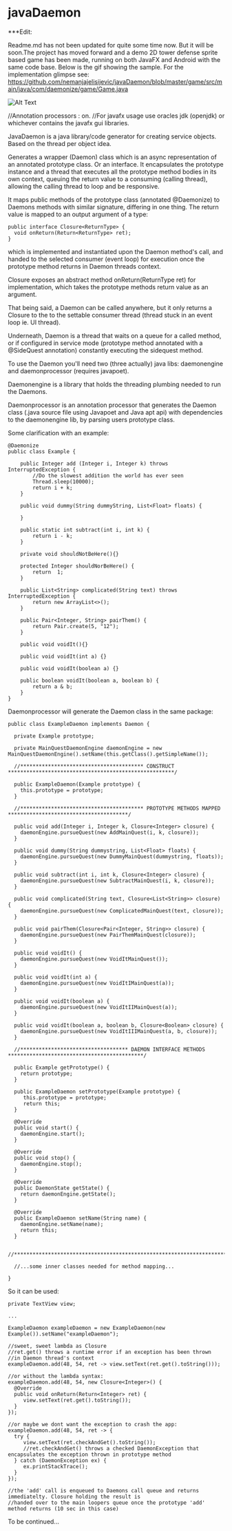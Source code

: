 # javaDaemon

***Edit:

Readme.md has not been updated for quite some time now. But it will be soon.The project has moved forward and a demo 
2D tower defense sprite based game has been made, running on both JavaFX and Android with the same code base. Below is the
gif showing the sample. For the implementation glimpse see:
https://github.com/nemanjajelisijevic/javaDaemon/blob/master/game/src/main/java/com/daemonize/game/Game.java

![Alt Text](https://github.com/nemanjajelisijevic/javaDaemon/blob/master/game/assets/towerDefenseDemo.gif)

//Annotation processors : on.
//For javafx usage use oracles jdk (openjdk) or whichever contains the javafx gui libraries.

JavaDaemon is a java library/code generator for creating service objects. Based on the thread per object idea.

Generates a wrapper (Daemon) class which is an async representation of an annotated prototype class. Or an interface.
It encapsulates the prototype instance and a thread that executes all the prototype method bodies in its own context, 
queuing the return value to a consuming (calling thread), allowing the calling thread to loop and be responsive.

It maps public methods of the prototype class (annotated @Daemonize) to Daemons methods with similar signature,
differing in one thing. The return value is mapped to an output argument of a type:
   
    public interface Closure<ReturnType> {
      void onReturn(Return<ReturnType> ret);
    }
    
which is implemented and instantiated upon the Daemon method's call, and handed to the selected consumer (event loop)
for execution once the prototype method returns in Daemon threads context.
    
Closure exposes an abstract method onReturn(ReturnType ret) for implementation, which takes the prototype methods 
return value as an argument.

That being said, a Daemon can be called anywhere, but it only returns a Closure to the to the settable
consumer thread (thread stuck in an event loop ie. UI thread).

Underneath, Daemon is a thread that waits on a queue for a called method, or if configured in service 
mode (prototype method annotated with a @SideQuest annotation) constantly executing the sidequest method.

To use the Daemon you'll need two (three actually) java libs: daemonengine and daemonprocessor (requires javapoet).

Daemonengine is a library that holds the threading plumbing needed to run the Daemons.

Daemonprocessor is an annotation processor that generates the Daemon class (.java source file using Javapoet and Java apt 
api) with dependencies to the daemonengine lib, by parsing users prototype class.

Some clarification with an example:

    @Daemonize
    public class Example {

        public Integer add (Integer i, Integer k) throws InterruptedException {
            //Do the slowest addition the world has ever seen
            Thread.sleep(10000);
            return i + k;
        }

        public void dummy(String dummyString, List<Float> floats) {

        }

        public static int subtract(int i, int k) {
            return i - k;
        }

        private void shouldNotBeHere(){}

        protected Integer shouldNorBeHere() {
            return  1;
        }

        public List<String> complicated(String text) throws InterruptedException {
            return new ArrayList<>();
        }

        public Pair<Integer, String> pairThem() {
            return Pair.create(5, "12");
        }

        public void voidIt(){}

        public void voidIt(int a) {}

        public void voidIt(boolean a) {}

        public boolean voidIt(boolean a, boolean b) {
            return a & b;
        }
    }

Daemonprocessor will generate the Daemon class in the same package:

    public class ExampleDaemon implements Daemon {

      private Example prototype;

      private MainQuestDaemonEngine daemonEngine = new MainQuestDaemonEngine().setName(this.getClass().getSimpleName());

      //**************************************** CONSTRUCT ******************************************************/

      public ExampleDaemon(Example prototype) {
        this.prototype = prototype;
      }

      //**************************************** PROTOTYPE METHODS MAPPED ***************************************/

      public void add(Integer i, Integer k, Closure<Integer> closure) {
        daemonEngine.pursueQuest(new AddMainQuest(i, k, closure));
      }

      public void dummy(String dummystring, List<Float> floats) {
        daemonEngine.pursueQuest(new DummyMainQuest(dummystring, floats));
      }

      public void subtract(int i, int k, Closure<Integer> closure) {
        daemonEngine.pursueQuest(new SubtractMainQuest(i, k, closure));
      }

      public void complicated(String text, Closure<List<String>> closure) {
        daemonEngine.pursueQuest(new ComplicatedMainQuest(text, closure));
      }

      public void pairThem(Closure<Pair<Integer, String>> closure) {
        daemonEngine.pursueQuest(new PairThemMainQuest(closure));
      }

      public void voidIt() {
        daemonEngine.pursueQuest(new VoidItMainQuest());
      }

      public void voidIt(int a) {
        daemonEngine.pursueQuest(new VoidItIMainQuest(a));
      }

      public void voidIt(boolean a) {
        daemonEngine.pursueQuest(new VoidItIIMainQuest(a));
      }

      public void voidIt(boolean a, boolean b, Closure<Boolean> closure) {
        daemonEngine.pursueQuest(new VoidItIIIMainQuest(a, b, closure));
      }

      //*********************************** DAEMON INTERFACE METHODS ********************************************/

      public Example getPrototype() {
        return prototype;
      }
      
      public ExampleDaemon setPrototype(Example prototype) {
         this.prototype = prototype;
         return this;
      }

      @Override
      public void start() {
        daemonEngine.start();
      }

      @Override
      public void stop() {
        daemonEngine.stop();
      }

      @Override
      public DaemonState getState() {
        return daemonEngine.getState();
      }

      @Override
      public ExampleDaemon setName(String name) {
        daemonEngine.setName(name);
        return this;
      }

      //********************************************************************************************************/

      //...some inner classes needed for method mapping...

    }

So it can be used:

    private TextView view;

    ...

    ExampleDaemon exampleDaemon = new ExampleDaemon(new Example()).setName("exampleDaemon");

    //sweet, sweet lambda as Closure 
    //ret.get() throws a runtime error if an exception has been thrown
    //in Daemon thread's context
    exampleDaemon.add(48, 54, ret -> view.setText(ret.get().toString()));
    
    //or without the lambda syntax:
    exampleDaemon.add(48, 54, new Closure<Integer>() {
      @Override
      public void onReturn(Return<Integer> ret) {
         view.setText(ret.get().toString());
      }
    });
    
    //or maybe we dont want the exception to crash the app:
    exampleDaemon.add(48, 54, ret -> {
      try {
         view.setText(ret.checkAndGet().toString());
         //ret.checkAndGet() throws a checked DaemonException that encapsulates the exception thrown in prototype method
      } catch (DaemonException ex) {
         ex.printStackTrace();
      }
    });
    
    //the 'add' call is enqueued to Daemons call queue and returns immediatelty. Closure holding the result is
    //handed over to the main loopers queue once the prototype 'add' method returns (10 sec in this case)

To be continued...
